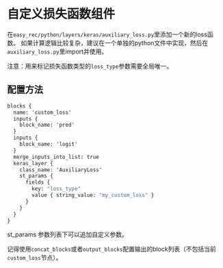 # 自定义损失函数组件

在`easy_rec/python/layers/keras/auxiliary_loss.py`里添加一个新的loss函数。
如果计算逻辑比较复杂，建议在一个单独的python文件中实现，然后在`auxiliary_loss.py`里import并使用。

注意：用来标记损失函数类型的`loss_type`参数需要全局唯一。

## 配置方法

```protobuf
blocks {
  name: 'custom_loss'
  inputs {
    block_name: 'pred'
  }
  inputs {
    block_name: 'logit'
  }
  merge_inputs_into_list: true
  keras_layer {
    class_name: 'AuxiliaryLoss'
    st_params {
      fields {
        key: "loss_type"
        value { string_value: "my_custom_loss" }
      }
    }
  }
}
```

st_params 参数列表下可以追加自定义参数。

记得使用`concat_blocks`或者`output_blocks`配置输出的block列表（不包括当前`custom_loss`节点）。
